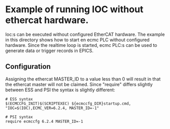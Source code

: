 # Example of running IOC without ethercat hardware.

Ioc:s can be executed without configured EtherCAT hardware. The example in this directory shows how to start en ecmc PLC without configured hardware.
Since the realtime loop is started, ecmc PLC:s can be used to generate data or trigger records in EPICS.

## Configuration
Assigning the ethercat MASTER_ID to a value less than 0 will result in that the ethercat master will not be claimed. 
Since "require" differs slightly between ESS and PSI the syntax is slightly different:

```
# ESS syntax
$(ECMCCFG_INIT)$(SCRIPTEXEC) ${ecmccfg_DIR}startup.cmd, "IOC=$(IOC),ECMC_VER=6.2.4, MASTER_ID=-1"

# PSI syntax
require ecmccfg 6.2.4 MASTER_ID=-1

```
